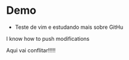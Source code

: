 # Demo

- Teste de vim e estudando mais sobre GitHu

I know how to push modifications





Aqui vai conflitar!!!!!
